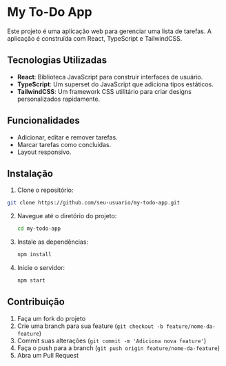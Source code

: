 # My To-Do App

Este projeto é uma aplicação web para gerenciar uma lista de tarefas. A aplicação é construída com React, TypeScript e TailwindCSS.

## Tecnologias Utilizadas

- **React**: Biblioteca JavaScript para construir interfaces de usuário.
- **TypeScript**: Um superset do JavaScript que adiciona tipos estáticos.
- **TailwindCSS**: Um framework CSS utilitário para criar designs personalizados rapidamente.

## Funcionalidades

- Adicionar, editar e remover tarefas.
- Marcar tarefas como concluídas.
- Layout responsivo.

## Instalação

1. Clone o repositório:

  ```bash
  git clone https://github.com/seu-usuario/my-todo-app.git
  ```
2. Navegue até o diretório do projeto:
   ```bash
   cd my-todo-app
   ```
3. Instale as dependências:
   ```bash
   npm install
   ```
4. Inicie o servidor:
   ```bash
   npm start
   ```

## Contribuição

1. Faça um fork do projeto
2. Crie uma branch para sua feature (`git checkout -b feature/nome-da-feature`)
3. Commit suas alterações (`git commit -m 'Adiciona nova feature'`)
4. Faça o push para a branch (`git push origin feature/nome-da-feature`)
5. Abra um Pull Request